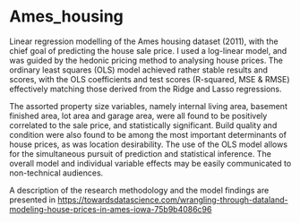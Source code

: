 # Ames_housing
Linear regression modelling of the Ames housing dataset (2011), with the chief goal of predicting the house sale price. I used a log-linear model, and was guided by the hedonic pricing method to analysing house prices. The ordinary least squares (OLS) model achieved rather stable results and scores, with the OLS coefficients and test scores (R-squared, MSE & RMSE) effectively matching those derived from the Ridge and Lasso regressions. 

The assorted property size variables, namely internal living area, basement finished area, lot area and garage area, were all found to be positively correlated to the sale price, and statistically significant. Build quality and condition were also found to be among the most important determinants of house prices, as was location desirability. The use of the OLS model allows for the simultaneous pursuit of prediction and statistical inference. The overall model and individual variable effects may be easily communicated to non-technical audiences.

A description of the research methodology and the model findings are presented in https://towardsdatascience.com/wrangling-through-dataland-modeling-house-prices-in-ames-iowa-75b9b4086c96
